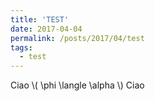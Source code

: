 ```yaml
---
title: 'TEST'
date: 2017-04-04
permalink: /posts/2017/04/test
tags:
  - test
---
```


Ciao \\( \phi \langle \alpha \\)
Ciao